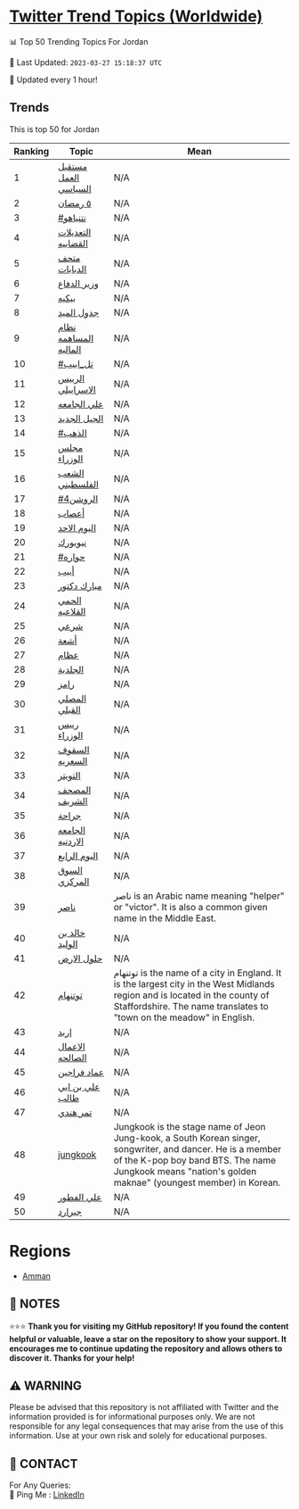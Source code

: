 [Twitter Trend Topics (Worldwide)](https://github.com/ErcinDedeoglu/Twitter-Trend-Topics)
==========


📊 Top 50 Trending Topics For Jordan

📆 Last Updated: `2023-03-27 15:18:37 UTC`

🔧 Updated every 1 hour!


## Trends

This is top 50 for Jordan

| Ranking | Topic | Mean |
| ------- | ------------ | ------------ |
| 1 | [مستقبل العمل السياسي](http://twitter.com/search?q=%d9%85%d8%b3%d8%aa%d9%82%d8%a8%d9%84+%d8%a7%d9%84%d8%b9%d9%85%d9%84+%d8%a7%d9%84%d8%b3%d9%8a%d8%a7%d8%b3%d9%8a) | N/A |
| 2 | [٥ رمضان](http://twitter.com/search?q=%d9%a5+%d8%b1%d9%85%d8%b6%d8%a7%d9%86) | N/A |
| 3 | [#نتنياهو](http://twitter.com/search?q=%23%d9%86%d8%aa%d9%86%d9%8a%d8%a7%d9%87%d9%88) | N/A |
| 4 | [التعديلات القضاييه](http://twitter.com/search?q=%d8%a7%d9%84%d8%aa%d8%b9%d8%af%d9%8a%d9%84%d8%a7%d8%aa+%d8%a7%d9%84%d9%82%d8%b6%d8%a7%d9%8a%d9%8a%d9%87) | N/A |
| 5 | [متحف الدبابات](http://twitter.com/search?q=%d9%85%d8%aa%d8%ad%d9%81+%d8%a7%d9%84%d8%af%d8%a8%d8%a7%d8%a8%d8%a7%d8%aa) | N/A |
| 6 | [وزير الدفاع](http://twitter.com/search?q=%d9%88%d8%b2%d9%8a%d8%b1+%d8%a7%d9%84%d8%af%d9%81%d8%a7%d8%b9) | N/A |
| 7 | [بيكيه](http://twitter.com/search?q=%d8%a8%d9%8a%d9%83%d9%8a%d9%87) | N/A |
| 8 | [جدول الميد](http://twitter.com/search?q=%d8%ac%d8%af%d9%88%d9%84+%d8%a7%d9%84%d9%85%d9%8a%d8%af) | N/A |
| 9 | [نظام المساهمه الماليه](http://twitter.com/search?q=%d9%86%d8%b8%d8%a7%d9%85+%d8%a7%d9%84%d9%85%d8%b3%d8%a7%d9%87%d9%85%d9%87+%d8%a7%d9%84%d9%85%d8%a7%d9%84%d9%8a%d9%87) | N/A |
| 10 | [#تل_ابيب](http://twitter.com/search?q=%23%d8%aa%d9%84_%d8%a7%d8%a8%d9%8a%d8%a8) | N/A |
| 11 | [الرييس الاسراييلي](http://twitter.com/search?q=%d8%a7%d9%84%d8%b1%d9%8a%d9%8a%d8%b3+%d8%a7%d9%84%d8%a7%d8%b3%d8%b1%d8%a7%d9%8a%d9%8a%d9%84%d9%8a) | N/A |
| 12 | [علي الجامعه](http://twitter.com/search?q=%d8%b9%d9%84%d9%8a+%d8%a7%d9%84%d8%ac%d8%a7%d9%85%d8%b9%d9%87) | N/A |
| 13 | [الجيل الجديد](http://twitter.com/search?q=%d8%a7%d9%84%d8%ac%d9%8a%d9%84+%d8%a7%d9%84%d8%ac%d8%af%d9%8a%d8%af) | N/A |
| 14 | [#الذهب](http://twitter.com/search?q=%23%d8%a7%d9%84%d8%b0%d9%87%d8%a8) | N/A |
| 15 | [مجلس الوزراء](http://twitter.com/search?q=%d9%85%d8%ac%d9%84%d8%b3+%d8%a7%d9%84%d9%88%d8%b2%d8%b1%d8%a7%d8%a1) | N/A |
| 16 | [الشعب الفلسطيني](http://twitter.com/search?q=%d8%a7%d9%84%d8%b4%d8%b9%d8%a8+%d8%a7%d9%84%d9%81%d9%84%d8%b3%d8%b7%d9%8a%d9%86%d9%8a) | N/A |
| 17 | [#الروشن4](http://twitter.com/search?q=%23%d8%a7%d9%84%d8%b1%d9%88%d8%b4%d9%864) | N/A |
| 18 | [أعصاب](http://twitter.com/search?q=%d8%a3%d8%b9%d8%b5%d8%a7%d8%a8) | N/A |
| 19 | [اليوم الاحد](http://twitter.com/search?q=%d8%a7%d9%84%d9%8a%d9%88%d9%85+%d8%a7%d9%84%d8%a7%d8%ad%d8%af) | N/A |
| 20 | [نيويورك](http://twitter.com/search?q=%d9%86%d9%8a%d9%88%d9%8a%d9%88%d8%b1%d9%83) | N/A |
| 21 | [#حواره](http://twitter.com/search?q=%23%d8%ad%d9%88%d8%a7%d8%b1%d9%87) | N/A |
| 22 | [أبيب](http://twitter.com/search?q=%d8%a3%d8%a8%d9%8a%d8%a8) | N/A |
| 23 | [مبارك دكتور](http://twitter.com/search?q=%d9%85%d8%a8%d8%a7%d8%b1%d9%83+%d8%af%d9%83%d8%aa%d9%88%d8%b1) | N/A |
| 24 | [الحمي القلاعيه](http://twitter.com/search?q=%d8%a7%d9%84%d8%ad%d9%85%d9%8a+%d8%a7%d9%84%d9%82%d9%84%d8%a7%d8%b9%d9%8a%d9%87) | N/A |
| 25 | [شرعي](http://twitter.com/search?q=%d8%b4%d8%b1%d8%b9%d9%8a) | N/A |
| 26 | [أشعة](http://twitter.com/search?q=%d8%a3%d8%b4%d8%b9%d8%a9) | N/A |
| 27 | [عظام](http://twitter.com/search?q=%d8%b9%d8%b8%d8%a7%d9%85) | N/A |
| 28 | [الجلدية](http://twitter.com/search?q=%d8%a7%d9%84%d8%ac%d9%84%d8%af%d9%8a%d8%a9) | N/A |
| 29 | [رامز](http://twitter.com/search?q=%d8%b1%d8%a7%d9%85%d8%b2) | N/A |
| 30 | [المصلي القبلي](http://twitter.com/search?q=%d8%a7%d9%84%d9%85%d8%b5%d9%84%d9%8a+%d8%a7%d9%84%d9%82%d8%a8%d9%84%d9%8a) | N/A |
| 31 | [رييس الوزراء](http://twitter.com/search?q=%d8%b1%d9%8a%d9%8a%d8%b3+%d8%a7%d9%84%d9%88%d8%b2%d8%b1%d8%a7%d8%a1) | N/A |
| 32 | [السقوف السعريه](http://twitter.com/search?q=%d8%a7%d9%84%d8%b3%d9%82%d9%88%d9%81+%d8%a7%d9%84%d8%b3%d8%b9%d8%b1%d9%8a%d9%87) | N/A |
| 33 | [التويتر](http://twitter.com/search?q=%d8%a7%d9%84%d8%aa%d9%88%d9%8a%d8%aa%d8%b1) | N/A |
| 34 | [المصحف الشريف](http://twitter.com/search?q=%d8%a7%d9%84%d9%85%d8%b5%d8%ad%d9%81+%d8%a7%d9%84%d8%b4%d8%b1%d9%8a%d9%81) | N/A |
| 35 | [جراحة](http://twitter.com/search?q=%d8%ac%d8%b1%d8%a7%d8%ad%d8%a9) | N/A |
| 36 | [الجامعه الاردنيه](http://twitter.com/search?q=%d8%a7%d9%84%d8%ac%d8%a7%d9%85%d8%b9%d9%87+%d8%a7%d9%84%d8%a7%d8%b1%d8%af%d9%86%d9%8a%d9%87) | N/A |
| 37 | [اليوم الرابع](http://twitter.com/search?q=%d8%a7%d9%84%d9%8a%d9%88%d9%85+%d8%a7%d9%84%d8%b1%d8%a7%d8%a8%d8%b9) | N/A |
| 38 | [السوق المركزي](http://twitter.com/search?q=%d8%a7%d9%84%d8%b3%d9%88%d9%82+%d8%a7%d9%84%d9%85%d8%b1%d9%83%d8%b2%d9%8a) | N/A |
| 39 | [ناصر](http://twitter.com/search?q=%d9%86%d8%a7%d8%b5%d8%b1) | ناصر is an Arabic name meaning "helper" or "victor". It is also a common given name in the Middle East. |
| 40 | [خالد بن الوليد](http://twitter.com/search?q=%d8%ae%d8%a7%d9%84%d8%af+%d8%a8%d9%86+%d8%a7%d9%84%d9%88%d9%84%d9%8a%d8%af) | N/A |
| 41 | [حلول الارض](http://twitter.com/search?q=%d8%ad%d9%84%d9%88%d9%84+%d8%a7%d9%84%d8%a7%d8%b1%d8%b6) | N/A |
| 42 | [توتنهام](http://twitter.com/search?q=%d8%aa%d9%88%d8%aa%d9%86%d9%87%d8%a7%d9%85) | توتنهام is the name of a city in England. It is the largest city in the West Midlands region and is located in the county of Staffordshire. The name translates to "town on the meadow" in English. |
| 43 | [إربد](http://twitter.com/search?q=%d8%a5%d8%b1%d8%a8%d8%af) | N/A |
| 44 | [الاعمال الصالحه](http://twitter.com/search?q=%d8%a7%d9%84%d8%a7%d8%b9%d9%85%d8%a7%d9%84+%d8%a7%d9%84%d8%b5%d8%a7%d9%84%d8%ad%d9%87) | N/A |
| 45 | [عماد فراجين](http://twitter.com/search?q=%d8%b9%d9%85%d8%a7%d8%af+%d9%81%d8%b1%d8%a7%d8%ac%d9%8a%d9%86) | N/A |
| 46 | [علي بن ابي طالب](http://twitter.com/search?q=%d8%b9%d9%84%d9%8a+%d8%a8%d9%86+%d8%a7%d8%a8%d9%8a+%d8%b7%d8%a7%d9%84%d8%a8) | N/A |
| 47 | [تمر هندي](http://twitter.com/search?q=%d8%aa%d9%85%d8%b1+%d9%87%d9%86%d8%af%d9%8a) | N/A |
| 48 | [jungkook](http://twitter.com/search?q=jungkook) | Jungkook is the stage name of Jeon Jung-kook, a South Korean singer, songwriter, and dancer. He is a member of the K-pop boy band BTS. The name Jungkook means "nation's golden maknae" (youngest member) in Korean. |
| 49 | [علي الفطور](http://twitter.com/search?q=%d8%b9%d9%84%d9%8a+%d8%a7%d9%84%d9%81%d8%b7%d9%88%d8%b1) | N/A |
| 50 | [جيرارد](http://twitter.com/search?q=%d8%ac%d9%8a%d8%b1%d8%a7%d8%b1%d8%af) | N/A |



# Regions

* [Amman](</Jordan/Amman.md>)



## 📝 NOTES

⭐⭐⭐ **Thank you for visiting my GitHub repository! If you found the content helpful or valuable, leave a star on the repository to show your support. It encourages me to continue updating the repository and allows others to discover it. Thanks for your help!**


## ⚠️ WARNING

Please be advised that this repository is not affiliated with Twitter and the information provided is for informational purposes only. We are not responsible for any legal consequences that may arise from the use of this information. Use at your own risk and solely for educational purposes.


## 📨 CONTACT

 For Any Queries:  
            🏓 Ping Me : [LinkedIn](https://www.linkedin.com/in/ercindedeoglu/)
